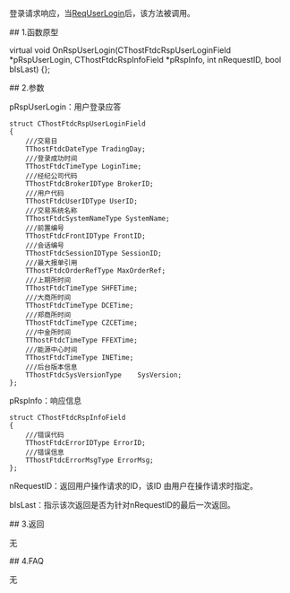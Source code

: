 <p>登录请求响应，当<a href="../../../JYJK/CTHOSTFTDCTRADERSPI/REQUSERLOGIN/">ReqUserLogin</a>后，该方法被调用。</p>
<span class="anchor" id="0fc5864f-2821-4d88-9346-91ccab72bb35"></span>
## 1.函数原型
<p>virtual void OnRspUserLogin(CThostFtdcRspUserLoginField *pRspUserLogin, CThostFtdcRspInfoField *pRspInfo, int nRequestID, bool bIsLast) {};</p>
<span class="anchor" id="a620abd4-aba4-44e7-a6d0-4301752a5680"></span>
## 2.参数
<p>pRspUserLogin：用户登录应答</p>
<pre><code>struct CThostFtdcRspUserLoginField
{
    ///交易日
    TThostFtdcDateType TradingDay;
    ///登录成功时间
    TThostFtdcTimeType LoginTime;
    ///经纪公司代码
    TThostFtdcBrokerIDType BrokerID;
    ///用户代码
    TThostFtdcUserIDType UserID;
    ///交易系统名称
    TThostFtdcSystemNameType SystemName;
    ///前置编号
    TThostFtdcFrontIDType FrontID;
    ///会话编号
    TThostFtdcSessionIDType SessionID;
    ///最大报单引用
    TThostFtdcOrderRefType MaxOrderRef;
    ///上期所时间
    TThostFtdcTimeType SHFETime;
    ///大商所时间
    TThostFtdcTimeType DCETime;
    ///郑商所时间
    TThostFtdcTimeType CZCETime;
    ///中金所时间
    TThostFtdcTimeType FFEXTime;
    ///能源中心时间
    TThostFtdcTimeType INETime;
    ///后台版本信息
    TThostFtdcSysVersionType    SysVersion;
};
</code></pre>
<p>pRspInfo：响应信息</p>
<pre><code>struct CThostFtdcRspInfoField
{
    ///错误代码
    TThostFtdcErrorIDType ErrorID;
    ///错误信息
    TThostFtdcErrorMsgType ErrorMsg;
};
</code></pre>
<p>nRequestID：返回用户操作请求的ID，该ID 由用户在操作请求时指定。</p>
<p>bIsLast：指示该次返回是否为针对nRequestID的最后一次返回。</p>
<span class="anchor" id="301873ee-2885-42a8-b58a-c8e0c35c9b45"></span>
## 3.返回
<p>无</p>
<span class="anchor" id="758e21d5-bbdb-475d-a701-ded5b85a5a3c"></span>
## 4.FAQ
<p>无</p>
